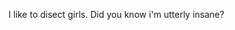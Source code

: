 I like to disect girls.
Did you know i'm utterly insane?

<!---
saqibmir1/saqibmir1 is a ✨ special ✨ repository because its `README.md` (this file) appears on your GitHub profile.
You can click the Preview link to take a look at your changes.
--->
